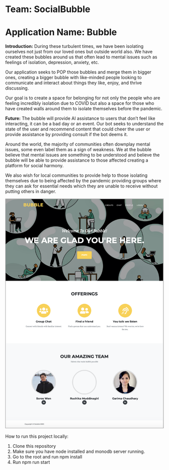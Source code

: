# Team: SocialBubble

# Application Name: Bubble 

**Introduction:**
During these turbulent times, we have been isolating ourselves not just from our loved ones but outside world also. We have created these bubbles around us that often lead to mental issues such as feelings of isolation, depression, anxiety, etc.

Our application seeks to POP those bubbles and merge them in bigger ones, creating a bigger bubble with like-minded people looking to communicate and interact about things they like, enjoy, and thrive discussing.

Our goal is to create a space for belonging for not only the people who are feeling incredibly isolation due to COVID but also a space for those who have created walls around them to isolate themselves before the pandemic.

**Future:**
The bubble will provide AI assistance to users that don’t feel like interacting, it can be a bad day or an event. Our bot seeks to understand the state of the user and recommend content that could cheer the user or provide assistance by providing consult if the bot deems it.

Around the world, the majority of communities often downplay mental issues, some even label them as a sign of weakness. We at the bubble believe that mental issues are something to be understood and believe the bubble will be able to provide assistance to those affected creating a platform for social harmony.

We also wish for local communities to provide help to those isolating themselves due to being affected by the pandemic providing groups where they can ask for essential needs which they are unable to receive without putting others in danger.

![homepage](screenshots/homepage.png?raw=true)

How to run this project locally:
1. Clone this repository
2. Make sure you have node installed and monodb server running.
3. Go to the root and run npm install
4. Run npm run start


